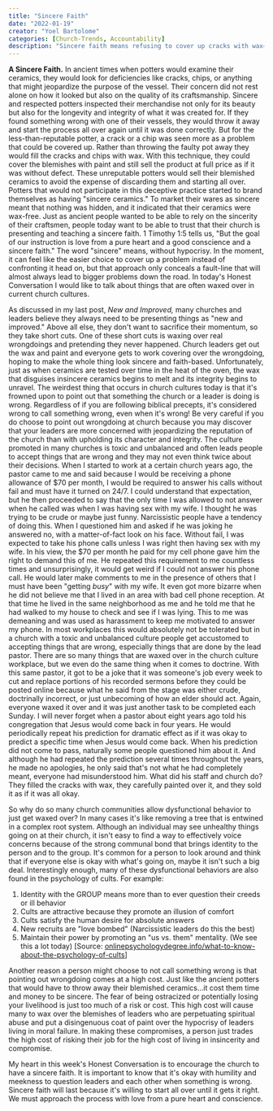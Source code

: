 ```yaml
---
title: "Sincere Faith"
date: "2022-01-19"
creator: "Yoel Bartolome"
categories: [Church-Trends, Accountability]
description: "Sincere faith means refusing to cover up cracks with wax—whether in pottery or in church culture. This article encourages honesty, integrity, and the courage to confront what's wrong for the sake of true faith."
---
```


**A Sincere Faith.** In ancient times when potters would examine their ceramics, they would look for deficiencies like cracks, chips, or anything that might jeopardize the purpose of the vessel. Their concern did not rest alone on how it looked but also on the quality of its craftsmanship. Sincere and respected potters inspected their merchandise not only for its beauty but also for the longevity and integrity of what it was created for. If they found something wrong with one of their vessels, they would throw it away and start the process all over again until it was done correctly. But for the less-than-reputable potter, a crack or a chip was seen more as a problem that could be covered up. Rather than throwing the faulty pot away they would fill the cracks and chips with wax. With this technique, they could cover the blemishes with paint and still sell the product at full price as if it was without defect. These unreputable potters would sell their blemished ceramics to avoid the expense of discarding them and starting all over. Potters that would not participate in this deceptive practice started to brand themselves as having "sincere ceramics." To market their wares as sincere meant that nothing was hidden, and it indicated that their ceramics were wax-free. Just as ancient people wanted to be able to rely on the sincerity of their craftsmen, people today want to be able to trust that their church is presenting and teaching a sincere faith. 1 Timothy 1:5 tells us, "But the goal of our instruction is love from a pure heart and a good conscience and a sincere faith." The word "sincere" means, without hypocrisy. In the moment, it can feel like the easier choice to cover up a problem instead of confronting it head on, but that approach only conceals a fault-line that will almost always lead to bigger problems down the road. In today's Honest Conversation I would like to talk about things that are often waxed over in current church cultures.

As discussed in my last post, *New and Improved,* many churches and leaders believe they always need to be presenting things as "new and improved." Above all else, they don't want to sacrifice their momentum, so they take short cuts. One of these short cuts is waxing over real wrongdoings and pretending they never happened. Church leaders get out the wax and paint and everyone gets to work covering over the wrongdoing, hoping to make the whole thing look sincere and faith-based. Unfortunately, just as when ceramics are tested over time in the heat of the oven, the wax that disguises insincere ceramics begins to melt and its integrity begins to unravel. The weirdest thing that occurs in church cultures today is that it's frowned upon to point out that something the church or a leader is doing is wrong. Regardless of if you are following biblical precepts, it's considered wrong to call something wrong, even when it's wrong! Be very careful if you do choose to point out wrongdoing at church because you may discover that your leaders are more concerned with jeopardizing the reputation of the church than with upholding its character and integrity. The culture promoted in many churches is toxic and unbalanced and often leads people to accept things that are wrong and they may not even think twice about their decisions. When I started to work at a certain church years ago, the pastor came to me and said because I would be receiving a phone allowance of $70 per month, I would be required to answer his calls without fail and must have it turned on 24/7. I could understand that expectation, but he then proceeded to say that the only time I was allowed to not answer when he called was when I was having sex with my wife. I thought he was trying to be crude or maybe just funny. Narcissistic people have a tendency of doing this. When I questioned him and asked if he was joking he answered no, with a matter-of-fact look on his face. Without fail, I was expected to take his phone calls unless I was right then having sex with my wife. In his view, the $70 per month he paid for my cell phone gave him the right to demand this of me. He repeated this requirement to me countless times and unsurprisingly, it would get weird if I could not answer his phone call. He would later make comments to me in the presence of others that I must have been "getting *busy*" with my wife. It even got more bizarre when he did not believe me that I lived in an area with bad cell phone reception. At that time he lived in the same neighborhood as me and he told me that he had walked to my house to check and see if I was lying. This to me was demeaning and was used as harassment to keep me motivated to answer my phone. In most workplaces this would absolutely not be tolerated but in a church with a toxic and unbalanced culture people get accustomed to accepting things that are wrong, especially things that are done by the lead pastor. There are so many things that are waxed over in the church culture workplace, but we even do the same thing when it comes to doctrine. With this same pastor, it got to be a joke that it was someone's job every week to cut and replace portions of his recorded sermons before they could be posted online because what he said from the stage was either crude, doctrinally incorrect, or just unbecoming of how an elder should act. Again, everyone waxed it over and it was just another task to be completed each Sunday. I will never forget when a pastor about eight years ago told his congregation that Jesus would come back in four years. He would periodically repeat his prediction for dramatic effect as if it was okay to predict a specific time when Jesus would come back. When his prediction did not come to pass, naturally some people questioned him about it. And although he had repeated the prediction several times throughout the years, he made no apologies, he only said that's not what he had completely meant, everyone had misunderstood him. What did his staff and church do? They filled the cracks with wax, they carefully painted over it, and they sold it as if it was all okay.

So why do so many church communities allow dysfunctional behavior to just get waxed over? In many cases it's like removing a tree that is entwined in a complex root system. Although an individual may see unhealthy things going on at their church, it isn't easy to find a way to effectively voice concerns because of the strong communal bond that brings identity to the person and to the group. It's common for a person to look around and think that if everyone else is okay with what's going on, maybe it isn't such a big deal. Interestingly enough, many of these dysfunctional behaviors are also found in the psychology of cults. For example:

1. Identity with the GROUP means more than to ever question their creeds or ill behavior
2. Cults are attractive because they promote an illusion of comfort
3. Cults satisfy the human desire for absolute answers
4. New recruits are "love bombed" (Narcissistic leaders do this the best)
5. Maintain their power by promoting an "us vs. them" mentality. (We see this a lot today)
   [Source: [onlinepsychologydegree.info/what-to-know-about-the-psychology-of-cults](http://onlinepsychologydegree.info/what-to-know-about-the-psychology-of-cults)]

Another reason a person might choose to not call something wrong is that pointing out wrongdoing comes at a high cost. Just like the ancient potters that would have to throw away their blemished ceramics…it cost them time and money to be sincere. The fear of being ostracized or potentially losing your livelihood is just too much of a risk or cost. This high cost will cause many to wax over the blemishes of leaders who are perpetuating spiritual abuse and put a disingenuous coat of paint over the hypocrisy of leaders living in moral failure. In making these compromises, a person just trades the high cost of risking their job for the high cost of living in insincerity and compromise.

My heart in this week's Honest Conversation is to encourage the church to have a sincere faith. It is important to know that it's okay with humility and meekness to question leaders and each other when something is wrong. Sincere faith will last because it's willing to start all over until it gets it right. We must approach the process with love from a pure heart and conscience.